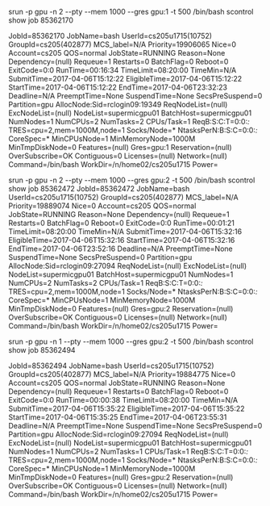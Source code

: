 srun -p gpu -n 2 --pty --mem 1000 --gres gpu:1 -t 500 /bin/bash
scontrol show job 85362170

JobId=85362170 JobName=bash
   UserId=cs205u1715(10752) GroupId=cs205(402877) MCS_label=N/A
   Priority=19906065 Nice=0 Account=cs205 QOS=normal
   JobState=RUNNING Reason=None Dependency=(null)
   Requeue=1 Restarts=0 BatchFlag=0 Reboot=0 ExitCode=0:0
   RunTime=00:16:34 TimeLimit=08:20:00 TimeMin=N/A
   SubmitTime=2017-04-06T15:12:22 EligibleTime=2017-04-06T15:12:22
   StartTime=2017-04-06T15:12:22 EndTime=2017-04-06T23:32:23 Deadline=N/A
   PreemptTime=None SuspendTime=None SecsPreSuspend=0
   Partition=gpu AllocNode:Sid=rclogin09:19349
   ReqNodeList=(null) ExcNodeList=(null)
   NodeList=supermicgpu01
   BatchHost=supermicgpu01
   NumNodes=1 NumCPUs=2 NumTasks=2 CPUs/Task=1 ReqB:S:C:T=0:0:*:*
   TRES=cpu=2,mem=1000M,node=1
   Socks/Node=* NtasksPerN:B:S:C=0:0:*:* CoreSpec=*
   MinCPUsNode=1 MinMemoryNode=1000M MinTmpDiskNode=0
   Features=(null) Gres=gpu:1 Reservation=(null)
   OverSubscribe=OK Contiguous=0 Licenses=(null) Network=(null)
   Command=/bin/bash
   WorkDir=/n/home02/cs205u1715
   Power=

srun -p gpu -n 2 --pty --mem 1000 --gres gpu:2 -t 500 /bin/bash
scontrol show job 85362472
JobId=85362472 JobName=bash
   UserId=cs205u1715(10752) GroupId=cs205(402877) MCS_label=N/A
   Priority=19889074 Nice=0 Account=cs205 QOS=normal
   JobState=RUNNING Reason=None Dependency=(null)
   Requeue=1 Restarts=0 BatchFlag=0 Reboot=0 ExitCode=0:0
   RunTime=00:01:21 TimeLimit=08:20:00 TimeMin=N/A
   SubmitTime=2017-04-06T15:32:16 EligibleTime=2017-04-06T15:32:16
   StartTime=2017-04-06T15:32:16 EndTime=2017-04-06T23:52:16 Deadline=N/A
   PreemptTime=None SuspendTime=None SecsPreSuspend=0
   Partition=gpu AllocNode:Sid=rclogin09:27094
   ReqNodeList=(null) ExcNodeList=(null)
   NodeList=supermicgpu01
   BatchHost=supermicgpu01
   NumNodes=1 NumCPUs=2 NumTasks=2 CPUs/Task=1 ReqB:S:C:T=0:0:*:*
   TRES=cpu=2,mem=1000M,node=1
   Socks/Node=* NtasksPerN:B:S:C=0:0:*:* CoreSpec=*
   MinCPUsNode=1 MinMemoryNode=1000M MinTmpDiskNode=0
   Features=(null) Gres=gpu:2 Reservation=(null)
   OverSubscribe=OK Contiguous=0 Licenses=(null) Network=(null)
   Command=/bin/bash
   WorkDir=/n/home02/cs205u1715
   Power=

srun -p gpu -n 1 --pty --mem 1000 --gres gpu:2 -t 500 /bin/bash
scontrol show job 85362494

JobId=85362494 JobName=bash
   UserId=cs205u1715(10752) GroupId=cs205(402877) MCS_label=N/A
   Priority=19884775 Nice=0 Account=cs205 QOS=normal
   JobState=RUNNING Reason=None Dependency=(null)
   Requeue=1 Restarts=0 BatchFlag=0 Reboot=0 ExitCode=0:0
   RunTime=00:00:38 TimeLimit=08:20:00 TimeMin=N/A
   SubmitTime=2017-04-06T15:35:22 EligibleTime=2017-04-06T15:35:22
   StartTime=2017-04-06T15:35:25 EndTime=2017-04-06T23:55:31 Deadline=N/A
   PreemptTime=None SuspendTime=None SecsPreSuspend=0
   Partition=gpu AllocNode:Sid=rclogin09:27094
   ReqNodeList=(null) ExcNodeList=(null)
   NodeList=supermicgpu01
   BatchHost=supermicgpu01
   NumNodes=1 NumCPUs=2 NumTasks=1 CPUs/Task=1 ReqB:S:C:T=0:0:*:*
   TRES=cpu=2,mem=1000M,node=1
   Socks/Node=* NtasksPerN:B:S:C=0:0:*:* CoreSpec=*
   MinCPUsNode=1 MinMemoryNode=1000M MinTmpDiskNode=0
   Features=(null) Gres=gpu:2 Reservation=(null)
   OverSubscribe=OK Contiguous=0 Licenses=(null) Network=(null)
   Command=/bin/bash
   WorkDir=/n/home02/cs205u1715
   Power=
 